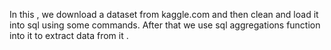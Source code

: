 In this , we download a dataset from kaggle.com and then clean and load it into sql using some commands. After that we use sql aggregations function into it to extract data from it .
